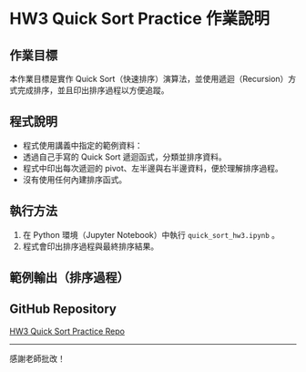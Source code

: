 # HW3 Quick Sort Practice 作業說明

## 作業目標
本作業目標是實作 Quick Sort（快速排序）演算法，並使用遞迴（Recursion）方式完成排序，並且印出排序過程以方便追蹤。

## 程式說明
- 程式使用講義中指定的範例資料：
- 透過自己手寫的 Quick Sort 遞迴函式，分類並排序資料。
- 程式中印出每次遞迴的 pivot、左半邊與右半邊資料，便於理解排序過程。
- 沒有使用任何內建排序函式。

## 執行方法
1. 在 Python 環境（Jupyter Notebook）中執行 `quick_sort_hw3.ipynb` 。
2. 程式會印出排序過程與最終排序結果。

## 範例輸出（排序過程）


## GitHub Repository
[HW3 Quick Sort Practice Repo](https://github.com/Zhou-ziyi0505/HW3_quick_sort_practice)

---

感謝老師批改！
